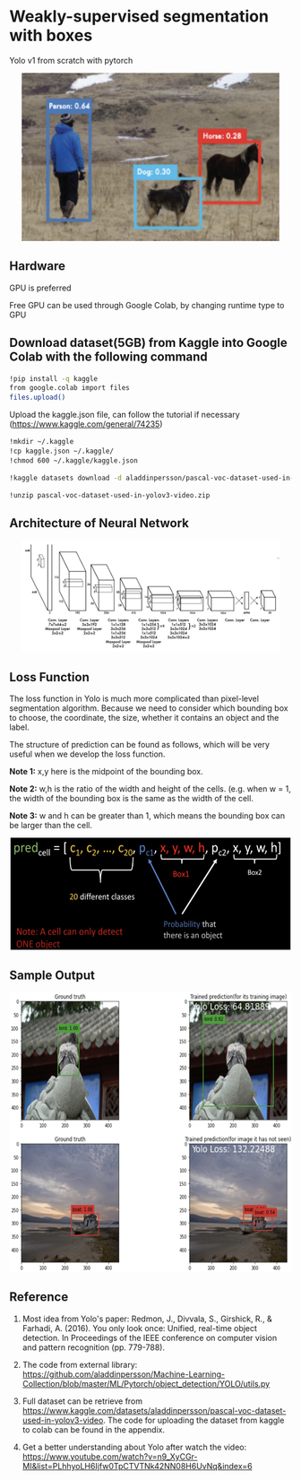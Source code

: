 # Weakly-supervised segmentation with boxes
Yolo v1 from scratch with pytorch

<p align="center">
  <img width="460" height="300" src=images/yolo_sample.png>
</p>

## Hardware
GPU is preferred

Free GPU can be used through Google Colab, by changing runtime type to GPU

## Download dataset(5GB) from Kaggle into Google Colab with the following command
```bash
!pip install -q kaggle
from google.colab import files
files.upload()
```
Upload the kaggle.json file, can follow the tutorial if necessary (https://www.kaggle.com/general/74235)
```bash
!mkdir ~/.kaggle
!cp kaggle.json ~/.kaggle/
!chmod 600 ~/.kaggle/kaggle.json
```

```bash
!kaggle datasets download -d aladdinpersson/pascal-voc-dataset-used-in-yolov3-video
```

```bash
!unzip pascal-voc-dataset-used-in-yolov3-video.zip
```

## Architecture of Neural Network
<p align="center">
  <img width="460" height="200" src=images/yolo_nn.png>
</p>

## Loss Function
The loss function in Yolo is much more complicated than pixel-level segmentation algorithm. Because we need to consider which bounding box to choose, the coordinate, the size, whether it contains an object and the label. 

The structure of prediction can be found as follows, which will be very useful when we develop the loss function.

**Note 1:** x,y here is the midpoint of the bounding box.

**Note 2:** w,h is the ratio of the width and height of the cells. (e.g. when w = 1, the width of the bounding box is the same as the width of the cell.

**Note 3:** w and h can be greater than 1, which means the bounding box can be larger than the cell.

<p align="center">
  <img src="images/pred_look.png" width="500" height="200"> 
</p>

## Sample Output
<p align="center">
  <img src="images/sample_output.png" width="700" height="500"> 
</p>

## Reference
1. Most idea from Yolo's paper:
Redmon, J., Divvala, S., Girshick, R., & Farhadi, A. (2016). You only look once: Unified, real-time object detection. In Proceedings of the IEEE conference on computer vision and pattern recognition (pp. 779-788).

2. The code from external library:
https://github.com/aladdinpersson/Machine-Learning-Collection/blob/master/ML/Pytorch/object_detection/YOLO/utils.py

3. Full dataset can be retrieve from https://www.kaggle.com/datasets/aladdinpersson/pascal-voc-dataset-used-in-yolov3-video. The code for uploading the dataset from kaggle to colab can be found in the appendix.
4. Get a better understanding about Yolo after watch the video:
https://www.youtube.com/watch?v=n9_XyCGr-MI&list=PLhhyoLH6Ijfw0TpCTVTNk42NN08H6UvNq&index=6
